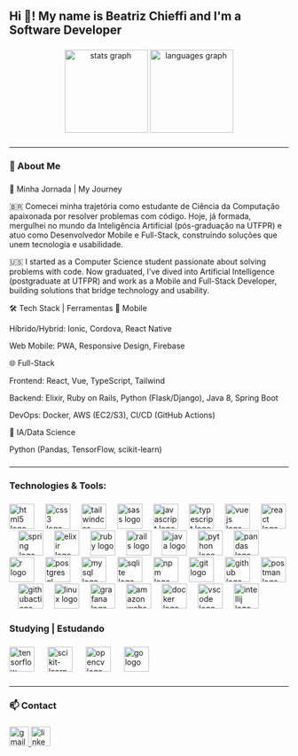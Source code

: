 <h2 align="left">Hi 👋! My name is Beatriz Chieffi and I'm a Software Developer</h2>

###

<div align="center">
  <img src="https://github-readme-stats.vercel.app/api?username=beatrizdaddea&hide_title=false&hide_rank=false&show_icons=true&include_all_commits=true&count_private=true&disable_animations=false&theme=dracula&locale=en&hide_border=false" height="150" alt="stats graph"  />
  <img src="https://github-readme-stats.vercel.app/api/top-langs?username=beatrizdaddea&locale=en&hide_title=false&layout=compact&card_width=320&langs_count=8&theme=dracula&hide_border=false" height="150" alt="languages graph"  />
</div>

###

---

<h3 align="left">🚀 About Me</h3>

###

🚀 Minha Jornada | My Journey

🇧🇷
Comecei minha trajetória como estudante de Ciência da Computação apaixonada por resolver problemas com código. Hoje, já formada, mergulhei no mundo da Inteligência Artificial (pós-graduação na UTFPR) e atuo como Desenvolvedor Mobile e Full-Stack, construindo soluções que unem tecnologia e usabilidade.

🇺🇸
I started as a Computer Science student passionate about solving problems with code. Now graduated, I’ve dived into Artificial Intelligence (postgraduate at UTFPR) and work as a Mobile and Full-Stack Developer, building solutions that bridge technology and usability.

🛠️ Tech Stack | Ferramentas
📱 Mobile

Híbrido/Hybrid: Ionic, Cordova, React Native

Web Mobile: PWA, Responsive Design, Firebase

🌐 Full-Stack

Frontend: React, Vue, TypeScript, Tailwind

Backend: Elixir, Ruby on Rails, Python (Flask/Django), Java 8, Spring Boot

DevOps: Docker, AWS (EC2/S3), CI/CD (GitHub Actions)

🤖 IA/Data Science

Python (Pandas, TensorFlow, scikit-learn)

###

---

<h3 align="left">Technologies & Tools:</h3>

###
<div align="left">
  <!-- Frontend -->
  <img src="https://skillicons.dev/icons?i=html" height="45" alt="html5 logo"  />
  <img width="12" />
  <img src="https://skillicons.dev/icons?i=css" height="45" alt="css3 logo"  />
  <img width="12" />
  <img src="https://skillicons.dev/icons?i=tailwind" height="45" alt="tailwindcss logo"  />
  <img width="12" />
  <img src="https://skillicons.dev/icons?i=sass" height="45" alt="sass logo"  />
  <img width="12" />
  <img src="https://cdn.jsdelivr.net/gh/devicons/devicon/icons/javascript/javascript-original.svg" height="45" alt="javascript logo"  />
  <img width="12" />

  <img src="https://cdn.jsdelivr.net/gh/devicons/devicon/icons/typescript/typescript-original.svg" height="45" alt="typescript logo"  />
  <img width="12" />
  <img src="https://cdn.jsdelivr.net/gh/devicons/devicon/icons/vuejs/vuejs-original.svg" height="45" alt="vuejs logo"  />
  <img width="12" />
  <img src="https://skillicons.dev/icons?i=react" height="45" alt="react logo"  />
  
  <!-- Backend -->
  <img width="12" />
  <img src="https://skillicons.dev/icons?i=spring" height="45" alt="spring logo"  />
  <img width="12" />
  <img src="https://cdn.jsdelivr.net/gh/devicons/devicon/icons/elixir/elixir-original.svg" height="45" alt="elixir logo"  />
  <img width="12" />
  <img src="https://skillicons.dev/icons?i=ruby" height="45" alt="ruby logo"  />
  <img width="12" />
  <img src="https://skillicons.dev/icons?i=rails" height="45" alt="rails logo"  />
  <img width="12" />
  <img src="https://skillicons.dev/icons?i=java" height="45" alt="java logo"  />
  
  <!-- Data Science/AI -->
  <img width="12" />
  <img src="https://skillicons.dev/icons?i=py" height="45" alt="python logo"  />
  <img width="12" />
  <img src="https://cdn.jsdelivr.net/gh/devicons/devicon/icons/pandas/pandas-original.svg" height="45" alt="pandas logo"  />
  <img width="12" />
  <img src="https://cdn.jsdelivr.net/gh/devicons/devicon/icons/r/r-original.svg" height="45" alt="r logo"  />
  
  <!-- Databases -->
  <img width="12" />
  <img src="https://skillicons.dev/icons?i=postgres" height="45" alt="postgresql logo"  />
  <img width="12" />
  <img src="https://skillicons.dev/icons?i=mysql" height="45" alt="mysql logo"  />
  <img width="12" />
  <img src="https://skillicons.dev/icons?i=sqlite" height="45" alt="sqlite logo"  />
  
  <!-- DevOps/Tools -->
  <img width="12" />
  <img src="https://cdn.simpleicons.org/npm/CB3837" height="45" alt="npm logo"  />
  <img width="12" />
  <img src="https://skillicons.dev/icons?i=git" height="45" alt="git logo"  />
  <img width="12" />
  <img src="https://skillicons.dev/icons?i=github" height="45" alt="github logo"  />
  <img width="12" />
  <img src="https://skillicons.dev/icons?i=postman" height="45" alt="postman logo"  />
  <img width="12" />
  <img src="https://skillicons.dev/icons?i=githubactions" height="45" alt="githubactions logo"  />
  <img width="12" />
  <img src="https://skillicons.dev/icons?i=linux" height="45" alt="linux logo"  />
  <img width="12" />
  <img src="https://skillicons.dev/icons?i=grafana" height="45" alt="grafana logo"  />
  <img width="12" />
  <img src="https://skillicons.dev/icons?i=aws" height="45" alt="amazonwebservices logo"  />
  <img width="12" />
  <img src="https://skillicons.dev/icons?i=docker" height="45" alt="docker logo"  />
  <img width="12" />
  <img src="https://cdn.jsdelivr.net/gh/devicons/devicon/icons/vscode/vscode-original.svg" height="45" alt="vscode logo"  />
  <img width="12" />
  <img src="https://cdn.jsdelivr.net/gh/devicons/devicon/icons/intellij/intellij-original.svg" height="45" alt="intellij logo"  />
</div>

###

<h3 align="left">Studying | Estudando</h3>

###

<div align="left">
  <!-- AI/Data Science -->
  <img src="https://cdn.jsdelivr.net/gh/devicons/devicon/icons/tensorflow/tensorflow-original.svg" height="45" alt="tensorflow logo" />
  <img width="16" />
  <img src="https://upload.wikimedia.org/wikipedia/commons/0/05/Scikit_learn_logo_small.svg" height="45" alt="scikit-learn logo" />
  <img width="16" />
  
  <!-- Backend/DevOps -->
  <img src="https://cdn.jsdelivr.net/gh/devicons/devicon/icons/opencv/opencv-original.svg" height="45" alt="opencv logo"  />
  <img width="16" />
  <img src="https://skillicons.dev/icons?i=go" height="45" alt="go logo"  />
</div>

###

---

<h3 align="left">📫 Contact</h3>

###

<div align="left">
  <a href="beatrizchith@gmail.com" target="_blank">
    <img src="https://img.shields.io/static/v1?message=Gmail&logo=gmail&label=&color=D14836&logoColor=white&labelColor=&style=for-the-badge" height="35" alt="gmail logo"  />
  </a>
  <a href="https://www.linkedin.com/in/beatriz-daddea/" target="_blank">
    <img src="https://img.shields.io/static/v1?message=LinkedIn&logo=linkedin&label=&color=0077B5&logoColor=white&labelColor=&style=for-the-badge" height="35" alt="linkedin logo"  />
  </a>
</div>

###
